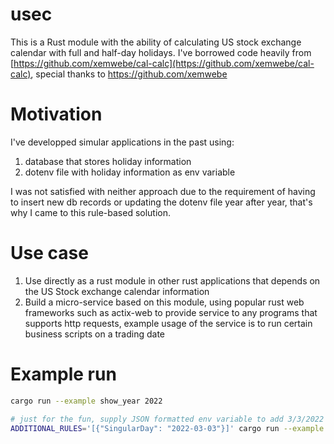 # usec

This is a Rust module with the ability of calculating US stock exchange calendar with full and half-day holidays. I've borrowed code heavily from [https://github.com/xemwebe/cal-calc](https://github.com/xemwebe/cal-calc), special thanks to https://github.com/xemwebe


# Motivation
I've developped simular applications in the past using:
1. database that stores holiday information
2. dotenv file with holiday information as env variable

I was not satisfied with neither approach due to the requirement of having to insert new db records or updating the dotenv file year after year, that's why I came to this rule-based solution.


# Use case
1. Use directly as a rust module in other rust applications that depends on the US Stock exchange calendar information
2. Build a micro-service based on this module, using popular rust web frameworks such as actix-web to provide service to any programs that supports http requests, example usage of the service is to run certain business scripts on a trading date


# Example run
```bash
cargo run --example show_year 2022
```

```bash
# just for the fun, supply JSON formatted env variable to add 3/3/2022 into the rules set
ADDITIONAL_RULES='[{"SingularDay": "2022-03-03"}]' cargo run --example show_year 2022
```